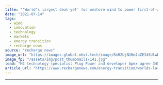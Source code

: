 ```yaml
---
title: "'World's largest deal yet' for onshore wind to power first-of-a-kind US green hydrogen plant"
date: "2021-07-14"
tags: 
  - wind
  - innovation
  - technology
  - markets
  - energy transition
  - recharge news
source: "recharge news"
image_url: "https://images-global.nhst.tech/image/RnR2UjN1RnJoZEI4SUlwR3VFckozWEwzY2YxRU12Q2I3b3E5RzI0MTczUT0=/nhst/binary/cc1886ccc1b31768322da2c1ad06626a"
image_fp: "/assets/img/post_thumbnails/141.jpg"
lead: "H2 technology specialist Plug Power and developer Apex agree 345MW deal to supply green fuel production"
article_url: "https://www.rechargenews.com/energy-transition/worlds-largest-deal-yet-for-onshore-wind-to-power-first-of-a-kind-us-green-hydrogen-plant/2-1-1040104"
---
```


---
